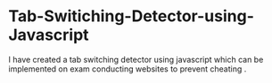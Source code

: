 # Tab-Switiching-Detector-using-Javascript
I have created a tab switching detector using javascript which can be implemented on exam conducting websites to prevent cheating . 
